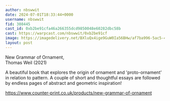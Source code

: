 ```yaml
---
author: nbswwit
date: 2024-07-01T18:33:44+0000
username: nbswwit
fid: 308445
cast_id: 0xb2be91cfa46a266355dcd9850048e60282dbc58b
cast: https://warpcast.com/nbswwit/0xb2be91cf
image: https://imagedelivery.net/BXluQx4ige9GuW0Ia56BHw/af7ba996-5ac5-486c-30aa-ad09a7801100/original
layout: post
---
```

New Grammar of Ornament,  
Thomas Weil (2021)  
  
A beautiful book that explores the origin of ornament and 'proto-ornament' in relation to pattern. A couple of short and thoughtful essays are followed by endless pages of abstract and geometric inspiration!   
  
https://www.counter-print.co.uk/products/new-grammar-of-ornament  

<img src='https://imagedelivery.net/BXluQx4ige9GuW0Ia56BHw/af7ba996-5ac5-486c-30aa-ad09a7801100/original' alt='' referrerpolicy='no-referrer'/>
<img src='https://imagedelivery.net/BXluQx4ige9GuW0Ia56BHw/d74e61dd-75a4-43cb-2bfb-4a31b6040000/original' alt='' referrerpolicy='no-referrer'/>